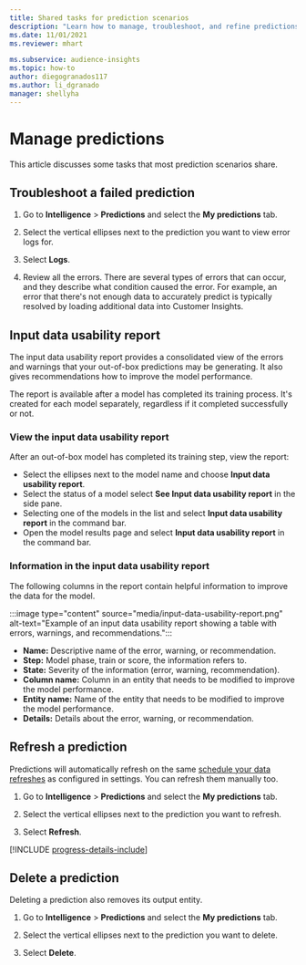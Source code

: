 ```yaml
---
title: Shared tasks for prediction scenarios
description: "Learn how to manage, troubleshoot, and refine predictions."
ms.date: 11/01/2021
ms.reviewer: mhart

ms.subservice: audience-insights
ms.topic: how-to
author: diegogranados117
ms.author: li_dgranado
manager: shellyha
---
```


# Manage predictions

This article discusses some tasks that most prediction scenarios share.

## Troubleshoot a failed prediction

1. Go to **Intelligence** > **Predictions** and select the **My predictions** tab.

1. Select the vertical ellipses next to the prediction you want to view error logs for.

1. Select **Logs**.

1. Review all the errors. There are several types of errors that can occur, and they describe what condition caused the error. For example, an error that there's not enough data to accurately predict is typically resolved by loading additional data into Customer Insights.

## Input data usability report

The input data usability report provides a consolidated view of the errors and warnings that your out-of-box predictions may be generating. It also gives recommendations how to improve the model performance.

The report is available after a model has completed its training process. It's created for each model separately, regardless if it completed successfully or not.

### View the input data usability report

After an out-of-box model has completed its training step, view the report:
- Select the ellipses next to the model name and choose **Input data usability report**.
- Select the status of a model select **See Input data usability report** in the side pane.
- Selecting one of the models in the list and select **Input data usability report** in the command bar.
- Open the model results page and select **Input data usability report** in the command bar.

### Information in the input data usability report

The following columns in the report contain helpful information to improve the data for the model.

:::image type="content" source="media/input-data-usability-report.png" alt-text="Example of an input data usability report showing a table with errors, warnings, and recommendations.":::

- **Name:** Descriptive name of the error, warning, or recommendation.
- **Step:** Model phase, train or score, the information refers to.
- **State:** Severity of the information (error, warning, recommendation).
- **Column name:** Column in an entity that needs to be modified to improve the model performance.
- **Entity name:** Name of the entity that needs to be modified to improve the model performance.
- **Details:** Details about the error, warning, or recommendation.

## Refresh a prediction

Predictions will automatically refresh on the same [schedule your data refreshes](system.md#schedule-tab) as configured in settings. You can refresh them manually too.

1. Go to **Intelligence** > **Predictions** and select the **My predictions** tab.

1. Select the vertical ellipses next to the prediction you want to refresh.

1. Select **Refresh**.

[!INCLUDE [progress-details-include](../includes/progress-details-pane.md)]

## Delete a prediction

Deleting a prediction also removes its output entity.

1. Go to **Intelligence** > **Predictions** and select the **My predictions** tab.

1. Select the vertical ellipses next to the prediction you want to delete.

1. Select **Delete**.
